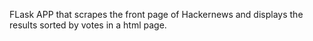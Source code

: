 FLask APP that scrapes the front page of Hackernews and displays the results sorted by votes in a html page.